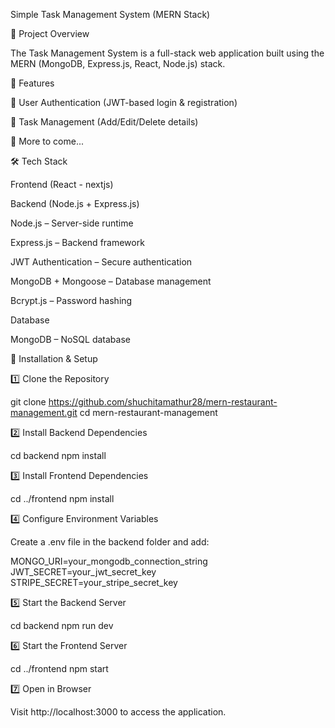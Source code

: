 Simple Task Management System (MERN Stack)

📌 Project Overview

The Task Management System is a full-stack web application built using the MERN (MongoDB, Express.js, React, Node.js) stack.

🚀 Features

🔹 User Authentication (JWT-based login & registration)

🔹 Task Management (Add/Edit/Delete details)

🔹 More to come...

🛠️ Tech Stack

Frontend (React - nextjs)

Backend (Node.js + Express.js)

Node.js – Server-side runtime

Express.js – Backend framework

JWT Authentication – Secure authentication

MongoDB + Mongoose – Database management

Bcrypt.js – Password hashing

Database

MongoDB – NoSQL database

🔧 Installation & Setup

1️⃣ Clone the Repository

git clone https://github.com/shuchitamathur28/mern-restaurant-management.git 
cd mern-restaurant-management

2️⃣ Install Backend Dependencies

cd backend 
npm install

3️⃣ Install Frontend Dependencies

cd ../frontend 
npm install

4️⃣ Configure Environment Variables

Create a .env file in the backend folder and add:

MONGO_URI=your_mongodb_connection_string JWT_SECRET=your_jwt_secret_key STRIPE_SECRET=your_stripe_secret_key

5️⃣ Start the Backend Server

cd backend 
npm run dev

6️⃣ Start the Frontend Server

cd ../frontend 
npm start

7️⃣ Open in Browser

Visit http://localhost:3000 to access the application.
